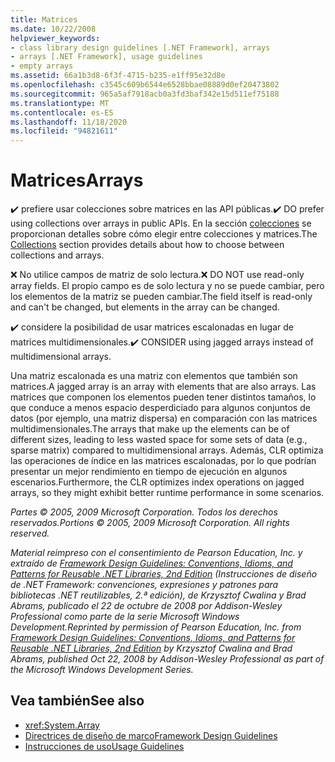 ```yaml
---
title: Matrices
ms.date: 10/22/2008
helpviewer_keywords:
- class library design guidelines [.NET Framework], arrays
- arrays [.NET Framework], usage guidelines
- empty arrays
ms.assetid: 66a1b3d8-6f3f-4715-b235-e1ff95e32d8e
ms.openlocfilehash: c3545c609b6544e6528bbae08889d0ef20473802
ms.sourcegitcommit: 965a5af7918acb0a3fd3baf342e15d511ef75188
ms.translationtype: MT
ms.contentlocale: es-ES
ms.lasthandoff: 11/18/2020
ms.locfileid: "94821611"
---
```

# <a name="arrays"></a><span data-ttu-id="6cf99-102">Matrices</span><span class="sxs-lookup"><span data-stu-id="6cf99-102">Arrays</span></span>
<span data-ttu-id="6cf99-103">✔️ prefiere usar colecciones sobre matrices en las API públicas.</span><span class="sxs-lookup"><span data-stu-id="6cf99-103">✔️ DO prefer using collections over arrays in public APIs.</span></span> <span data-ttu-id="6cf99-104">En la sección [colecciones](guidelines-for-collections.md) se proporcionan detalles sobre cómo elegir entre colecciones y matrices.</span><span class="sxs-lookup"><span data-stu-id="6cf99-104">The [Collections](guidelines-for-collections.md) section provides details about how to choose between collections and arrays.</span></span>

 <span data-ttu-id="6cf99-105">❌ No utilice campos de matriz de solo lectura.</span><span class="sxs-lookup"><span data-stu-id="6cf99-105">❌ DO NOT use read-only array fields.</span></span> <span data-ttu-id="6cf99-106">El propio campo es de solo lectura y no se puede cambiar, pero los elementos de la matriz se pueden cambiar.</span><span class="sxs-lookup"><span data-stu-id="6cf99-106">The field itself is read-only and can't be changed, but elements in the array can be changed.</span></span>

 <span data-ttu-id="6cf99-107">✔️ considere la posibilidad de usar matrices escalonadas en lugar de matrices multidimensionales.</span><span class="sxs-lookup"><span data-stu-id="6cf99-107">✔️ CONSIDER using jagged arrays instead of multidimensional arrays.</span></span>

 <span data-ttu-id="6cf99-108">Una matriz escalonada es una matriz con elementos que también son matrices.</span><span class="sxs-lookup"><span data-stu-id="6cf99-108">A jagged array is an array with elements that are also arrays.</span></span> <span data-ttu-id="6cf99-109">Las matrices que componen los elementos pueden tener distintos tamaños, lo que conduce a menos espacio desperdiciado para algunos conjuntos de datos (por ejemplo, una matriz dispersa) en comparación con las matrices multidimensionales.</span><span class="sxs-lookup"><span data-stu-id="6cf99-109">The arrays that make up the elements can be of different sizes, leading to less wasted space for some sets of data (e.g., sparse matrix) compared to multidimensional arrays.</span></span> <span data-ttu-id="6cf99-110">Además, CLR optimiza las operaciones de índice en las matrices escalonadas, por lo que podrían presentar un mejor rendimiento en tiempo de ejecución en algunos escenarios.</span><span class="sxs-lookup"><span data-stu-id="6cf99-110">Furthermore, the CLR optimizes index operations on jagged arrays, so they might exhibit better runtime performance in some scenarios.</span></span>

 <span data-ttu-id="6cf99-111">*Partes © 2005, 2009 Microsoft Corporation. Todos los derechos reservados.*</span><span class="sxs-lookup"><span data-stu-id="6cf99-111">*Portions © 2005, 2009 Microsoft Corporation. All rights reserved.*</span></span>

 <span data-ttu-id="6cf99-112">*Material reimpreso con el consentimiento de Pearson Education, Inc. y extraído de [Framework Design Guidelines: Conventions, Idioms, and Patterns for Reusable .NET Libraries, 2nd Edition](https://www.informit.com/store/framework-design-guidelines-conventions-idioms-and-9780321545619) (Instrucciones de diseño de .NET Framework: convenciones, expresiones y patrones para bibliotecas .NET reutilizables, 2.ª edición), de Krzysztof Cwalina y Brad Abrams, publicado el 22 de octubre de 2008 por Addison-Wesley Professional como parte de la serie Microsoft Windows Development.*</span><span class="sxs-lookup"><span data-stu-id="6cf99-112">*Reprinted by permission of Pearson Education, Inc. from [Framework Design Guidelines: Conventions, Idioms, and Patterns for Reusable .NET Libraries, 2nd Edition](https://www.informit.com/store/framework-design-guidelines-conventions-idioms-and-9780321545619) by Krzysztof Cwalina and Brad Abrams, published Oct 22, 2008 by Addison-Wesley Professional as part of the Microsoft Windows Development Series.*</span></span>

## <a name="see-also"></a><span data-ttu-id="6cf99-113">Vea también</span><span class="sxs-lookup"><span data-stu-id="6cf99-113">See also</span></span>

- <xref:System.Array>
- [<span data-ttu-id="6cf99-114">Directrices de diseño de marco</span><span class="sxs-lookup"><span data-stu-id="6cf99-114">Framework Design Guidelines</span></span>](index.md)
- [<span data-ttu-id="6cf99-115">Instrucciones de uso</span><span class="sxs-lookup"><span data-stu-id="6cf99-115">Usage Guidelines</span></span>](usage-guidelines.md)
